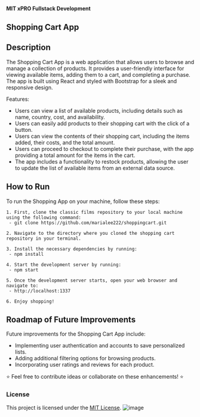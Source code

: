#### MIT xPRO Fullstack Development
## Shopping Cart App

## Description 
The Shopping Cart App is a web application that allows users to browse and manage a collection of products. It provides a user-friendly interface for viewing available items, adding them to a cart, and completing a purchase. The app is built using React and styled with Bootstrap for a sleek and responsive design.

Features:
 - Users can view a list of available products, including details such as name, country, cost, and availability.
 - Users can easily add products to their shopping cart with the click of a button.
 - Users can view the contents of their shopping cart, including the items added, their costs, and the total amount.
 - Users can proceed to checkout to complete their purchase, with the app providing a total amount for the items in the cart.
 - The app includes a functionality to restock products, allowing the user to update the list of available items from an external data source.


## How to Run
To run the Shopping App on your machine, follow these steps: 

	1. First, clone the classic films repository to your local machine using the following command:
	 - git clone https://github.com/marialee222/shoppingcart.git

	2. Navigate to the directory where you cloned the shopping cart repository in your terminal.
 
	3. Install the necessary dependencies by running:
	 - npm install 

	4. Start the development server by running:
	 - npm start

	5. Once the development server starts, open your web browser and navigate to:
   	 - http://localhost:1337
 
	6. Enjoy shopping!
	
## Roadmap of Future Improvements
Future improvements for the Shopping Cart App include:
 - Implementing user authentication and accounts to save personalized lists.
 - Adding additional filtering options for browsing products.
 - Incorporating user ratings and reviews for each product.


:star: Feel free to contribute ideas or collaborate on these enhancements! :star:

### License
This project is licensed under the [MIT License](https://opensource.org/licenses/MIT).
![image](https://github.com/marialee222/shoppingcart/assets/150623001/cfa68dde-9f97-479c-bb9e-fa14fc3bb741)
